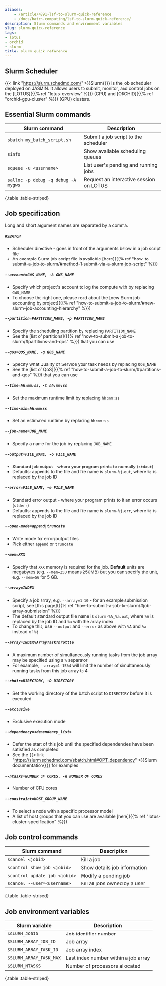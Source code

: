 ```yaml
---
aliases: 
    - /article/4891-lsf-to-slurm-quick-reference
    - /docs/batch-computing/lsf-to-slurm-quick-reference/
description: Slurm commands and environment variables
slug: slurm-quick-reference
tags:
- lotus
- orchid
- slurm
title: Slurm quick reference
---
```


## Slurm Scheduler

{{< link "https://slurm.schedmd.com/" >}}Slurm{{</link>}} is the job scheduler deployed on JASMIN. It
allows users to submit, monitor, and control jobs on the [LOTUS]({{% ref "lotus-overview" %}}) (CPU)
and [ORCHID]({{% ref "orchid-gpu-cluster" %}}) (GPU) clusters.

## Essential Slurm commands

| **Slurm command**                  | **Description**                         |
| ---------------------------------- | --------------------------------------- |
| `sbatch my_batch_script.sh`              | Submit a job script to the scheduler    |
| `sinfo`                              | Show available scheduling queues        |
| `squeue -u <username>`           | List user's pending and running jobs    |
| `salloc -p debug -q debug -A mygws`  | Request an interactive session on LOTUS |
{.table .table-striped}
  
## Job specification

Long and short argument names are separated by a comma.

##### `#SBATCH`

- Scheduler directive - goes in front of the arguments below in a job script file
- An example Slurm job script file is available [here]({{% ref "how-to-submit-a-job-to-slurm/#method-1-submit-via-a-slurm-job-script" %}})

##### `--account=GWS_NAME, -A GWS_NAME`

- Specify which project's account to log the compute with by replacing `GWS_NAME`
- To choose the right one, please read about the [new Slurm job accounting by project]({{% ref "how-to-submit-a-job-to-slurm/#new-slurm-job-accounting-hierarchy" %}})

##### `--partition=PARTITION_NAME, -p PARTITION_NAME`

- Specify the scheduling partition by replacing `PARTITION_NAME`
- See the [list of partitions]({{% ref "how-to-submit-a-job-to-slurm/#partitions-and-qos" %}}) that you can use
<!-- Once updated, point to [Slurm queues page]({{% ref "slurm-queues" %}}) -->

##### `--qos=QOS_NAME, -q QOS_NAME`

- Specify what Quality of Service your task needs by replacing `QOS_NAME`
- See the [list of QoS]({{% ref "how-to-submit-a-job-to-slurm/#partitions-and-qos" %}}) that you can use
<!-- Once updated, point to [Slurm queues page]({{% ref "slurm-queues" %}}) -->

##### `--time=hh:mm:ss, -t hh:mm:ss`

- Set the maximum runtime limit by replacing `hh:mm:ss`

##### `--time-min=hh:mm:ss`

- Set an estimated runtime by replacing `hh:mm:ss`

##### `--job-name=JOB_NAME`

- Specify a name for the job by replacing `JOB_NAME`

##### `--output=FILE_NAME, -o FILE_NAME`

- Standard job output - where your program prints to normally (`stdout`)
- Defaults: appends to the file and file name is `slurm-%j.out`, where `%j` is replaced by the job ID

##### `--error=FILE_NAME, -e FILE_NAME`

- Standard error output - where your program prints to if an error occurs (`stderr`)
- Defaults: appends to the file and file name is `slurm-%j.err`, where `%j` is replaced by the job ID

##### `--open-mode=append|truncate`

- Write mode for error/output files
- Pick either `append` or `truncate`

##### `--mem=XXX`

- Specify that `XXX` memory is required for the job. **Default** units are megabytes (e.g. `--mem=250` means 250MB) but you can 
specify the unit, e.g. `--mem=5G` for 5 GB.

##### `--array=INDEX`

- Specify a job array, e.g. `--array=1-10` - for an example submission script, see [this page]({{% ref "how-to-submit-a-job-to-slurm/#job-array-submission" %}})
- The default standard output file name is `slurm-%A_%a.out`, where `%A` is replaced by the job ID and `%a` with the array index
- To change this, use `--output` and `--error` as above with `%A` and `%a` instead of `%j`

##### `--array=INDEX%ArrayTaskThrottle`

- A maximum number of simultaneously running tasks from the job array may be specified using a `%` separator
- For example, `--array=1-15%4` will limit the number of simultaneously running tasks from this job array to 4

##### `--chdir=DIRECTORY, -D DIRECTORY`

- Set the working directory of the batch script to `DIRECTORY` before it is executed

##### `--exclusive`

- Exclusive execution mode

##### `--dependency=<dependency_list>`

- Defer the start of this job until the specified dependencies have been satisfied as completed
- See the {{< link "https://slurm.schedmd.com/sbatch.html#OPT_dependency" >}}Slurm documentation{{</link>}} for examples

##### `--ntasks=NUMBER_OF_CORES, -n NUMBER_OF_CORES`

- Number of CPU cores

##### `--constraint=HOST_GROUP_NAME`

- To select a node with a specific processor model
- A list of host groups that you can use are available [here]({{% ref "lotus-cluster-specification" %}})

## Job control commands

| **Slurm command**             | **Description**               |
| ----------------------------- | ----------------------------- |
| `scancel <jobid>`             | Kill a job                    |
| `scontrol show job <jobid>`   | Show details job information  |
| `scontrol update job <jobid>` | Modify a pending job          |
| `scancel --user=<username>`   | Kill all jobs owned by a user |
{.table .table-striped}
  
## Job environment variables

| **Slurm variable**      | **Description**                        |
| ----------------------- | -------------------------------------- |
| `$SLURM_JOBID`          | Job identifier number                |
| `$SLURM_ARRAY_JOB_ID`   | Job array                            |
| `$SLURM_ARRAY_TASK_ID`  | Job array index                      |
| `$SLURM_ARRAY_TASK_MAX` | Last index number within a job array |
| `$SLURM_NTASKS`         | Number of processors allocated       |
{.table .table-striped}
